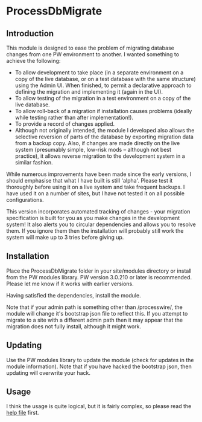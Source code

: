 # ProcessDbMigrate
## Introduction
This module is designed to ease the problem of migrating database changes from one PW environment to another.
I wanted something to achieve the following:

- To allow development to take place (in a separate environment on a copy of the live database, or on a test database with the same structure) using the Admin UI. When finished, to permit a declarative approach to defining the migration and implementing it (again in the UI).
- To allow testing of the migration in a test environment on a copy of the live database.
- To allow roll-back of a migration if installation causes problems (ideally while testing rather than after implementation!).
- To provide a record of changes applied.
- Although not originally intended, the module I developed also allows the selective reversion of parts of the database by exporting migration data from a backup copy.  Also, if changes are made directly on the live system (presumably simple, low-risk mods – although not best practice), it allows reverse migration to the development system in a similar fashion.

While numerous improvements have been made since the early versions, I should emphasise that what I have built is still 'alpha'. Please test it thoroughly before using it on a live system and take frequent backups. 
I have used it on a number of sites, but I have not tested it on all possible configurations.

This version incorporates automated tracking of changes - your migration specification is built for you as you make changes in the development system! It also alerts you
to circular dependencies and allows you to resolve them. If you ignore them then the installation will probably still work the system will make up to 3 tries before giving up.

## Installation
Place the ProcessDbMigrate folder in your site/modules directory or install from the PW modules library. PW version 3.0.210 or later is recommended. Please let me know if it works with earlier versions.

Having satisfied the dependencies, install the module.

Note that if your admin path is something other than /processwire/, the module will change it's bootstrap json file to reflect this. 
If you attempt to migrate to a site with a different admin path then it may appear that the migration does not  fully install, although it might work.

## Updating
Use the PW modules library to update the module (check for updates in the module information).
Note that if you have hacked the bootstrap json, then updating will overwrite your hack.

## Usage
I think the usage is quite logical, but it is fairly complex, so please read the [help file](https://metatunes.github.io/DbMigrate/help.html) first.